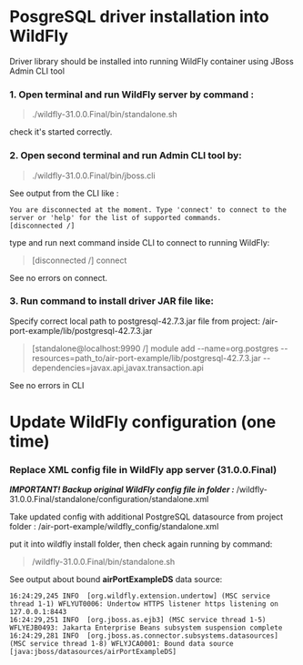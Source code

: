 # PosgreSQL driver installation into WildFly

Driver library should be installed into running WildFly container using JBoss Admin CLI tool

### 1. Open terminal and run WildFly server by command :
> ./wildfly-31.0.0.Final/bin/standalone.sh

check it's started correctly.

### 2. Open second terminal and run Admin CLI tool by:
> ./wildfly-31.0.0.Final/bin/jboss.cli

See output from the CLI like :
```
You are disconnected at the moment. Type 'connect' to connect to the server or 'help' for the list of supported commands.
[disconnected /]
```
type and run next command inside CLI to connect to running WildFly:

> [disconnected /] connect

See no errors on connect. 

### 3. Run command to install driver JAR file like:

Specify correct local path to postgresql-42.7.3.jar file from project:
/air-port-example/lib/postgresql-42.7.3.jar

> [standalone@localhost:9990 /] module add --name=org.postgres --resources=path_to/air-port-example/lib/postgresql-42.7.3.jar --dependencies=javax.api,javax.transaction.api

See no errors in CLI

# Update WildFly configuration (one time)

### Replace XML config file in WildFly app server (31.0.0.Final)
**_IMPORTANT! Backup original WildFly config file in folder :_**
/wildfly-31.0.0.Final/standalone/configuration/standalone.xml

Take updated config with additional PostgreSQL datasource from project folder :
/air-port-example/wildfly_config/standalone.xml

put it into wildfly install folder, then check again running by command:

> /wildfly-31.0.0.Final/bin/standalone.sh

See output about bound **airPortExampleDS** data source:

```
16:24:29,245 INFO  [org.wildfly.extension.undertow] (MSC service thread 1-1) WFLYUT0006: Undertow HTTPS listener https listening on 127.0.0.1:8443
16:24:29,251 INFO  [org.jboss.as.ejb3] (MSC service thread 1-5) WFLYEJB0493: Jakarta Enterprise Beans subsystem suspension complete
16:24:29,281 INFO  [org.jboss.as.connector.subsystems.datasources] (MSC service thread 1-8) WFLYJCA0001: Bound data source [java:jboss/datasources/airPortExampleDS]
```

